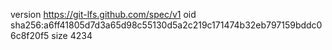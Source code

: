 version https://git-lfs.github.com/spec/v1
oid sha256:a6ff41805d7d3a65d98c55130d5a2c219c171474b32eb797159bddc06c8f20f5
size 4234
